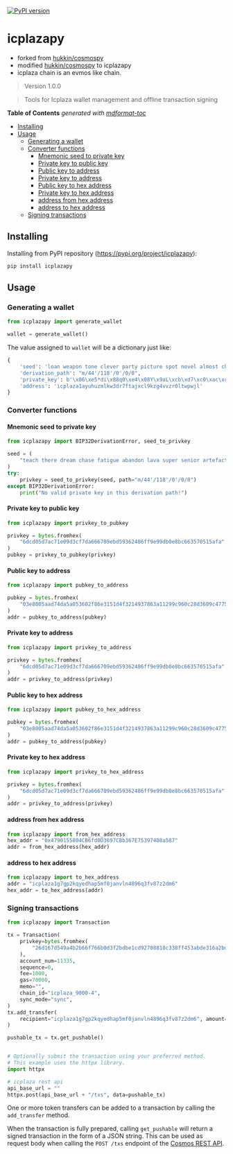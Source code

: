 
[![PyPI version](https://img.shields.io/pypi/v/icplazapy)](https://pypi.org/project/icplazapy)

# icplazapy
- forked from [hukkin/cosmospy](https://github.com/hukkin/cosmospy)
- modified [hukkin/cosmospy](https://github.com/hukkin/cosmospy) to icplazapy
- icplaza chain is an evmos like chain.
<!--- Don't edit the version line below manually. Let bump2version do it for you. -->

> Version 1.0.0

> Tools for Icplaza wallet management and offline transaction signing

**Table of Contents**  *generated with [mdformat-toc](https://github.com/hukkin/mdformat-toc)*

<!-- mdformat-toc start --slug=github --maxlevel=6 --minlevel=2 -->

- [Installing](#installing)
- [Usage](#usage)
  - [Generating a wallet](#generating-a-wallet)
  - [Converter functions](#converter-functions)
    - [Mnemonic seed to private key](#mnemonic-seed-to-private-key)
    - [Private key to public key](#private-key-to-public-key)
    - [Public key to address](#public-key-to-address)
    - [Private key to address](#private-key-to-address)
    - [Public key to hex address](#public-key-to-hex-address)
    - [Private key to hex address](#private-key-to-hex-address)
    - [address from hex address](#address-from-hex-address)
    - [address to hex address](#address-to-hex-address)
  - [Signing transactions](#signing-transactions)

<!-- mdformat-toc end -->

## Installing<a name="installing"></a>

Installing from PyPI repository (https://pypi.org/project/icplazapy):

```bash
pip install icplazapy
```

## Usage<a name="usage"></a>

### Generating a wallet<a name="generating-a-wallet"></a>

```python
from icplazapy import generate_wallet

wallet = generate_wallet()
```

The value assigned to `wallet` will be a dictionary just like:

```python
{
    'seed': 'loan weapon tone clever party picture spot novel almost change rug primary speak entry usage maximum farm beyond magnet crazy later day addict orchard', 
    'derivation_path': "m/44'/118'/0'/0/0", 
    'private_key': b'\x06\xe5*di\x88q0\xe4\x08Y\x9aL\xcb\xd7\xc0\xac\xc6\x9d\x9a\x18\xc5$\x00\xacM5\xae\x1b\x07\xe7N', 'public_key': b'\x02Jj\xe8>y\xe0\xcb\xe2\x11oIX@29p\xd3\x1c\x83\xcd\xa4i\xb0\x9e\xd7\x9f!\xf5\xbe\xb7\xe1i', 
    'address': 'icplaza1ayuhuzmlkw3dr7ftajxcl9kzg4vvzr0ltwpwjl'
}
```

### Converter functions<a name="converter-functions"></a>

#### Mnemonic seed to private key<a name="mnemonic-seed-to-private-key"></a>

```python
from icplazapy import BIP32DerivationError, seed_to_privkey

seed = (
    "teach there dream chase fatigue abandon lava super senior artefact close upgrade"
)
try:
    privkey = seed_to_privkey(seed, path="m/44'/118'/0'/0/0")
except BIP32DerivationError:
    print("No valid private key in this derivation path!")
```

#### Private key to public key<a name="private-key-to-public-key"></a>

```python
from icplazapy import privkey_to_pubkey

privkey = bytes.fromhex(
    "6dcd05d7ac71e09d3cf7da666709ebd59362486ff9e99db0e8bc663570515afa"
)
pubkey = privkey_to_pubkey(privkey)
```

#### Public key to address<a name="public-key-to-address"></a>

```python
from icplazapy import pubkey_to_address

pubkey = bytes.fromhex(
    "03e8005aad74da5a053602f86e3151d4f3214937863a11299c960c28d3609c4775"
)
addr = pubkey_to_address(pubkey)
```

#### Private key to address<a name="private-key-to-address"></a>

```python
from icplazapy import privkey_to_address

privkey = bytes.fromhex(
    "6dcd05d7ac71e09d3cf7da666709ebd59362486ff9e99db0e8bc663570515afa"
)
addr = privkey_to_address(privkey)
```
#### Public key to hex address<a name="pubkey-to-hex-address"></a>

```python
from icplazapy import pubkey_to_hex_address

pubkey = bytes.fromhex(
    "03e8005aad74da5a053602f86e3151d4f3214937863a11299c960c28d3609c4775"
)
addr = pubkey_to_address(pubkey)
```
#### Private key to hex address<a name="privkey-to-hex-address"></a>
```python
from icplazapy import privkey_to_hex_address

privkey = bytes.fromhex(
    "6dcd05d7ac71e09d3cf7da666709ebd59362486ff9e99db0e8bc663570515afa"
)
addr = privkey_to_address(privkey)
```
#### address from hex address<a name="address-from-hex-address"></a>
```python
from icplazapy import from_hex_address
hex_addr = "0x4790155804CB6fd0D3697CBb367E75397408a587"
addr = from_hex_address(hex_addr)
```
#### address to hex address<a name="address-to-hex-address"></a>
```python
from icplazapy import to_hex_address
addr = "icplaza1g7gp2kqyedhap5mf0janvln4896q3fv87z2dm6"
hex_addr = to_hex_address(addr)
```


### Signing transactions<a name="signing-transactions"></a>

```python
from icplazapy import Transaction

tx = Transaction(
    privkey=bytes.fromhex(
        "26d167d549a4b2b66f766b0d3f2bdbe1cd92708818c338ff453abde316a2bd59"
    ),
    account_num=11335,
    sequence=0,
    fee=1000,
    gas=70000,
    memo="",
    chain_id="icplaza_9000-4",
    sync_mode="sync",
)
tx.add_transfer(
    recipient="icplaza1g7gp2kqyedhap5mf0janvln4896q3fv87z2dm6", amount=387000
)

pushable_tx = tx.get_pushable()


# Optionally submit the transaction using your preferred method.
# This example uses the httpx library.
import httpx

# icplaza rest api
api_base_url = ""
httpx.post(api_base_url + "/txs", data=pushable_tx)
```

One or more token transfers can be added to a transaction by calling the `add_transfer` method.

When the transaction is fully prepared, calling `get_pushable` will return a signed transaction in the form of a JSON string.
This can be used as request body when calling the `POST /txs` endpoint of the [Cosmos REST API](https://cosmos.network/rpc).
